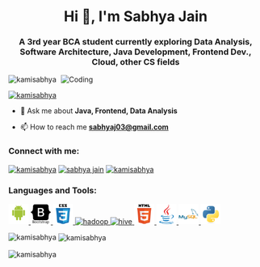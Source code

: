 <h1 align="center">Hi 👋, I'm Sabhya Jain</h1>
<h3 align="center">A 3rd year BCA student currently exploring Data Analysis, Software Architecture, Java Development, Frontend Dev., Cloud, other CS fields</h3>

<img align="right" alt="Coding" width="400" src="https://cdn.dribbble.com/users/1162077/screenshots/3848914/programmer.gif">

<p align="left"> <img src="https://komarev.com/ghpvc/?username=kamisabhya&label=Profile%20views&color=0e75b6&style=flat" alt="kamisabhya" /> </p>

<p align="left"> <a href="https://twitter.com/kamisabhya" target="blank"><img src="https://img.shields.io/twitter/follow/kamisabhya?logo=twitter&style=for-the-badge" alt="kamisabhya" /></a> </p>

- 💬 Ask me about **Java, Frontend, Data Analysis**

- 📫 How to reach me **sabhyaj03@gmail.com**

<h3 align="left">Connect with me:</h3>
<p align="left">
<a href="https://twitter.com/kamisabhya" target="blank"><img align="center" src="https://raw.githubusercontent.com/rahuldkjain/github-profile-readme-generator/master/src/images/icons/Social/twitter.svg" alt="kamisabhya" height="30" width="40" /></a>
<a href="https://linkedin.com/in/sabhya jain" target="blank"><img align="center" src="https://raw.githubusercontent.com/rahuldkjain/github-profile-readme-generator/master/src/images/icons/Social/linked-in-alt.svg" alt="sabhya jain" height="30" width="40" /></a>
<a href="https://instagram.com/kamisabhya" target="blank"><img align="center" src="https://raw.githubusercontent.com/rahuldkjain/github-profile-readme-generator/master/src/images/icons/Social/instagram.svg" alt="kamisabhya" height="30" width="40" /></a>
</p>

<h3 align="left">Languages and Tools:</h3>
<p align="left"> <a href="https://developer.android.com" target="_blank" rel="noreferrer"> <img src="https://raw.githubusercontent.com/devicons/devicon/master/icons/android/android-original-wordmark.svg" alt="android" width="40" height="40"/> </a> <a href="https://getbootstrap.com" target="_blank" rel="noreferrer"> <img src="https://raw.githubusercontent.com/devicons/devicon/master/icons/bootstrap/bootstrap-plain-wordmark.svg" alt="bootstrap" width="40" height="40"/> </a> <a href="https://www.w3schools.com/css/" target="_blank" rel="noreferrer"> <img src="https://raw.githubusercontent.com/devicons/devicon/master/icons/css3/css3-original-wordmark.svg" alt="css3" width="40" height="40"/> </a> <a href="https://hadoop.apache.org/" target="_blank" rel="noreferrer"> <img src="https://www.vectorlogo.zone/logos/apache_hadoop/apache_hadoop-icon.svg" alt="hadoop" width="40" height="40"/> </a> <a href="https://hive.apache.org/" target="_blank" rel="noreferrer"> <img src="https://www.vectorlogo.zone/logos/apache_hive/apache_hive-icon.svg" alt="hive" width="40" height="40"/> </a> <a href="https://www.w3.org/html/" target="_blank" rel="noreferrer"> <img src="https://raw.githubusercontent.com/devicons/devicon/master/icons/html5/html5-original-wordmark.svg" alt="html5" width="40" height="40"/> </a> <a href="https://www.java.com" target="_blank" rel="noreferrer"> <img src="https://raw.githubusercontent.com/devicons/devicon/master/icons/java/java-original.svg" alt="java" width="40" height="40"/> </a> <a href="https://www.mysql.com/" target="_blank" rel="noreferrer"> <img src="https://raw.githubusercontent.com/devicons/devicon/master/icons/mysql/mysql-original-wordmark.svg" alt="mysql" width="40" height="40"/> </a> <a href="https://www.python.org" target="_blank" rel="noreferrer"> <img src="https://raw.githubusercontent.com/devicons/devicon/master/icons/python/python-original.svg" alt="python" width="40" height="40"/> </a> </p>

<p><img align="left" src="https://github-readme-stats.vercel.app/api/top-langs?username=kamisabhya&show_icons=true&locale=en&layout=compact" alt="kamisabhya" /></p>

<p>&nbsp;<img align="center" src="https://github-readme-stats.vercel.app/api?username=kamisabhya&show_icons=true&locale=en" alt="kamisabhya" /></p>

<p><img align="center" src="https://github-readme-streak-stats.herokuapp.com/?user=kamisabhya&" alt="kamisabhya" /></p>
